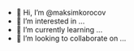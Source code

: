 - 👋 Hi, I’m @maksimkorocov
- 👀 I’m interested in ...
- 🌱 I’m currently learning ...
- 💞️ I’m looking to collaborate on ...
